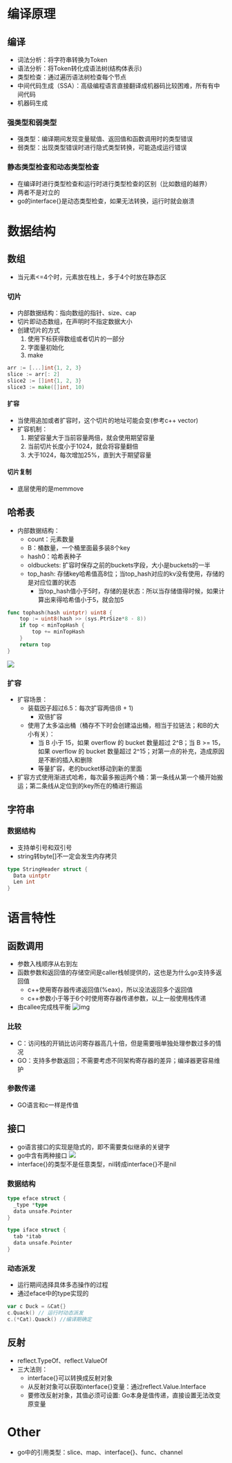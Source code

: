 <!--
 * @Author: wxb 1763567512@qq.com
 * @Date: 2024-07-08 22:30:37
 * @LastEditors: wxb 1763567512@qq.com
 * @LastEditTime: 2024-08-30 12:01:04
 * @FilePath: \go语言设计与实现\go语言设计与实现.md
 * @Description: 这是默认设置,请设置`customMade`, 打开koroFileHeader查看配置 进行设置: https://github.com/OBKoro1/koro1FileHeader/wiki/%E9%85%8D%E7%BD%AE
-->
# 编译原理

## 编译
- 词法分析：将字符串转换为Token
- 语法分析：将Token转化成语法树(结构体表示)
- 类型检查：通过遍历语法树检查每个节点
- 中间代码生成（SSA）：高级编程语言直接翻译成机器码比较困难，所有有中间代码
- 机器码生成

### 强类型和弱类型
- 强类型：编译期间发现变量赋值、返回值和函数调用时的类型错误
- 弱类型：出现类型错误时进行隐式类型转换，可能造成运行错误

### 静态类型检查和动态类型检查
- 在编译时进行类型检查和运行时进行类型检查的区别（比如数组的越界）
- 两者不是对立的
- go的interface{}是动态类型检查，如果无法转换，运行时就会崩溃

# 数据结构

## 数组
- 当元素<=4个时，元素放在栈上，多于4个时放在静态区

### 切片
- 内部数据结构：指向数组的指针、size、cap
- 切片即动态数组，在声明时不指定数据大小
- 创建切片的方式
  1. 使用下标获得数组或者切片的一部分
  2. 字面量初始化
  3. make
```go
arr := [...]int{1, 2, 3}
slice := arr[: 2]
slice2 := []int{1, 2, 3}
slice3 := make([]int, 10)
```

#### 扩容
- 当使用追加或者扩容时，这个切片的地址可能会变(参考c++ vector)
- 扩容机制：
  1. 期望容量大于当前容量两倍，就会使用期望容量
  2. 当前切片长度小于1024，就会将容量翻倍
  3. 大于1024，每次增加25%，直到大于期望容量

#### 切片复制
- 底层使用的是memmove

## 哈希表
- 内部数据结构：
  - count：元素数量
  - B：桶数量，一个桶里面最多装8个key
  - hash0：哈希表种子
  - oldbuckets: 扩容时保存之前的buckets字段，大小是buckets的一半
  - top_hash: 存储key哈希值高8位；当top_hash对应的kv没有使用，存储的是对应位置的状态
    - 当top_hash值小于5时，存储的是状态：所以当存储值得时候，如果计算出来得哈希值小于5，就会加5
```go
func tophash(hash uintptr) uint8 {
	top := uint8(hash >> (sys.PtrSize*8 - 8))
	if top < minTopHash {
		top += minTopHash
	}
	return top
}

```
[](assets.assets/2024-07-10-23-03-40.png)
![](assets.assets/2024-07-13-00-16-16.png)
### 扩容
- 扩容场景：
  - 装载因子超过6.5：每次扩容两倍(B + 1)
    - 双倍扩容
  - 使用了太多溢出桶（桶存不下时会创建溢出桶，相当于拉链法；和B的大小有关）：
    - 当 B 小于 15，如果 overflow 的 bucket 数量超过 2^B；当 B >= 15，如果 overflow 的 bucket 数量超过 2^15；对第一点的补充，造成原因是不断的插入和删除
    - 等量扩容，老的bucket移动到新的里面
- 扩容方式使用渐进式哈希，每次最多搬运两个桶：第一条线从第一个桶开始搬运；第二条线从定位到的key所在的桶进行搬运


## 字符串

### 数据结构
- 支持单引号和双引号
- string转byte[]不一定会发生内存拷贝
```go
type StringHeader struct {
  Data uintptr
  Len int
}

```

# 语言特性

## 函数调用
- 参数入栈顺序从右到左
- 函数参数和返回值的存储空间是caller栈帧提供的，这也是为什么go支持多返回值
  - c++使用寄存器传递返回值(%eax)，所以没法返回多个返回值
  - c++参数小于等于6个时使用寄存器传递参数，以上一般使用栈传递
- 由callee完成栈平衡
![img](assets.assets/image.png)

### 比较
- C：访问栈的开销比访问寄存器高几十倍，但是需要哦单独处理参数过多的情况
- GO：支持多参数返回；不需要考虑不同架构寄存器的差异；编译器更容易维护

### 参数传递
- GO语言和c一样是传值

## 接口
- go语言接口的实现是隐式的，即不需要类似继承的关键字
- go中含有两种接口
![](assets.assets/2024-07-15-23-34-14.png)
- interface{}的类型不是任意类型，nil转成interface{}不是nil


### 数据结构
```go
type eface struct {
  _type *type
  data unsafe.Pointer
}

type iface struct {
  tab *itab
  data unsafe.Pointer
}
```

### 动态派发
- 运行期间选择具体多态操作的过程
- 通过eface中的type实现的
```go
var c Duck = &Cat{}
c.Quack() // 运行时动态派发
c.(*Cat).Quack() //编译期确定
```

## 反射
- reflect.TypeOf、reflect.ValueOf
- 三大法则：
  - interface{}可以转换成反射对象
  - 从反射对象可以获取interface{}变量：通过reflect.Value.Interface
  - 要修改反射对象，其值必须可设置: Go本身是值传递，直接设置无法改变原变量




# Other
- go中的引用类型：slice、map、interface{}、func、channel